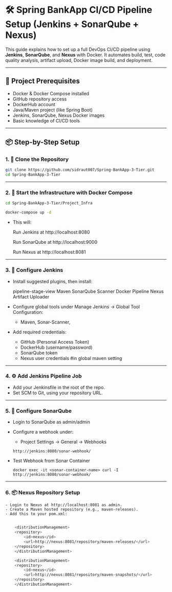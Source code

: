 # 🛠 Spring BankApp CI/CD Pipeline Setup (Jenkins + SonarQube + Nexus)

This guide explains how to set up a full DevOps CI/CD pipeline using **Jenkins**, **SonarQube**, and **Nexus** with Docker. It automates build, test, code quality analysis, artifact upload, Docker image build, and deployment.

---

## 🚀 Project Prerequisites

- Docker & Docker Compose installed
- GitHub repository access
- DockerHub account
- Java/Maven project (like Spring Boot)
- Jenkins, SonarQube, Nexus Docker images
- Basic knowledge of CI/CD tools

---

## 📦 Step-by-Step Setup

### 1. 🔧 Clone the Repository

```bash
git clone https://github.com/sidraut007/Spring-BankApp-3-Tier.git
cd Spring-BankApp-3-Tier

```
---

### 2. 🐳 Start the Infrastructure with Docker Compose

```bash
cd Spring-BankApp-3-Tier/Project_Infra

docker-compose up -d

```

- This will:

    Run Jenkins at http://localhost:8080

    Run SonarQube at http://localhost:9000

    Run Nexus at http://localhost:8081

---

### 3. 👷 Configure Jenkins

- Install suggested plugins, then install:

    pipeline-stage-view
    Maven
    SonarQube Scanner
    Docker Pipeline
    Nexus Artifact Uploader

- Configure global tools under Manage Jenkins → Global Tool Configuration:
    - Maven, Sonar-Scanner, 

- Add required credentials:

    - GitHub (Personal Access Token)
    - DockerHub (username/password)
    - SonarQube token
    - Nexus user credentials #in global maven setting

---

### 4. ⚙️ Add Jenkins Pipeline Job

- Add your Jenkinsfile in the root of the repo.
- Set SCM to Git, using your repository URL.

---

### 5. 🧪 Configure SonarQube
- Login to SonarQube as admin/admin

- Configure a webhook under:
    - Project Settings → General → Webhooks
    
    ```
    http://jenkins:8080/sonar-webhook/
    ```

- Test Webhook from Sonar Container
    ```
    docker exec -it <sonar-container-name> curl -I http://jenkins:8080/sonar-webhook/
    ```

---

### 6. 📦 Nexus Repository Setup
    - Login to Nexus at http://localhost:8081 as admin.
    - Create a Maven hosted repository (e.g., maven-releases).
    - Add this to your pom.xml:

```bash

    <distributionManagement>
    <repository>
        <id>nexus</id>
        <url>http://nexus:8081/repository/maven-releases/</url>
    </repository>
    </distributionManagement>

    <distributionManagement>
    <repository>
        <id>nexus</id>
        <url>http://nexus:8081/repository/maven-snapshots/</url>
    </repository>
    </distributionManagement>

```

